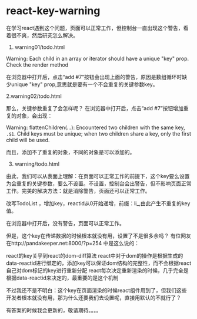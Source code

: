 # react-key-warning

在学习react遇到这个问题，页面可以正常工作，但控制台一直出现这个警告，看着很不爽，然后研究怎么解决。


1. warning01/todo.html

Warning: Each child in an array or iterator should have a unique "key" prop. Check the render method

在浏览器中打开后，点击“add #7”按钮会出现上面的警告，原因是数组循环时缺少unique "key" prop,意思就是要有一个不会重复的关键参数key。

2.warning02/todo.html

那么，关键参数重复了会怎样呢？
在浏览器中打开后，点击“add #7”按钮增加重复的对象，会出现：

 Warning: flattenChildren(...): Encountered two children with the same key, `.$1`. Child keys must be unique; when two children share a key, only the first child will be used.

而且，添加不了重复的对象，不同的对象是可以添加的。

3. warning/todo.html

由此，我们可以从表面上理解：在页面可以正常工作的前提下，这个key要么设置为会重复的关键参数，要么不设置。不设置，控制台会出警告，但不影响页面正常工作。完美的解决方法：就是消除警告，页面还可以正常工作。

改写TodoList ，增加key，reactid从0开始递增，前缀：li_,由此产生不重复的key值。

在浏览器中打开后，没有警告，页面可以正常工作。

但是，这个key在传递数据的时候根本就没有用，设置了不是很多余吗？
有位网友在http://pandakeeper.net:8000/?p=254 中是这么说的：

react的key关乎到react的dom-diff算法 react中对于dom的操作是根据生成的data-reactid进行绑定的，添加key可以保证dom结构的完整性，而不会根据react自己对dom标记的key进行重新分配 react每次决定重新渲染的时候，几乎完全是根据data-reactid来决定的，最重要的是这个机制

不过我还不是不明白：这个key在页面渲染的时候react组件用到了，但我们这些开发者根本就没有用，那为什么还要我们去设置呢，直接用默认的不就行了？

有答案的时候我会更新的，敬请期待。。。。


